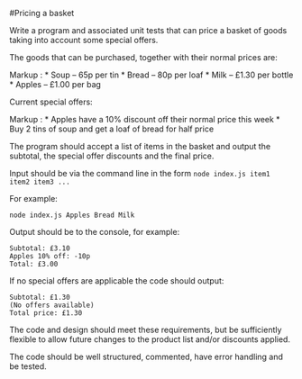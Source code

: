 #Pricing a basket

Write a program and associated unit tests that can price a basket of goods taking into account
some special offers.

The goods that can be purchased, together with their normal prices are:

Markup : * Soup – 65p per tin
         * Bread – 80p per loaf
         * Milk – £1.30 per bottle
         * Apples – £1.00 per bag

Current special offers:

Markup : * Apples have a 10% discount off their normal price this week
         * Buy 2 tins of soup and get a loaf of bread for half price

The program should accept a list of items in the basket and output the subtotal, the special
offer discounts and the final price.

Input should be via the command line in the form `node index.js item1 item2 item3 ...`

For example:

`node index.js Apples Bread Milk`

Output should be to the console, for example:

```
Subtotal: £3.10
Apples 10% off: -10p
Total: £3.00
```

If no special offers are applicable the code should output:

```
Subtotal: £1.30
(No offers available)
Total price: £1.30
```


The code and design should meet these requirements, but be sufficiently flexible to allow future
changes to the product list and/or discounts applied.

The code should be well structured, commented, have error handling and be tested.

